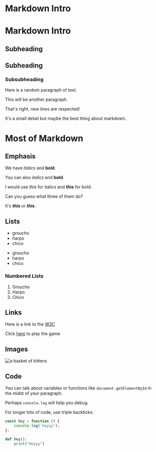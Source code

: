 # Markdown Intro

Markdown Intro
================

Subheading
----------

## Subheading
### Subsubheading

Here is a random paragraph of text.

This will be another paragraph.

That's right, new lines are respected!

It's a small detail but maybe the best thing about markdown.


# Most of Markdown

## Emphasis

We have _italics_ and __bold__.

You can also *italics* and **bold**.

I would use _this_ for italics and **this** for bold.

Can you guess what three of them do?

It's ___this___ or ***this***.

## Lists

* groucho
* harpo
* chico

- groucho
- harpo
- chico

### Numbered Lists

1. Groucho
2. Harpo
3. Chico

## Links

Here is a link to the [W3C](http://w3c.org/)

Click [here](http://wofockham.github.io/fictional-palm-trees) to play the game

## Images

![a basket of kittens](https://placekitten.com/200/100)

## Code

You can talk about variables or functions like `document.getElementById` in the midst of your paragraph.

Perhaps `console.log` will help you debug.

For longer bits of code, use triple backticks:

```javascript
const hey = function () {
    console.log('heyyy');
};
```

```python
def hey():
    print("Heyyy")
```